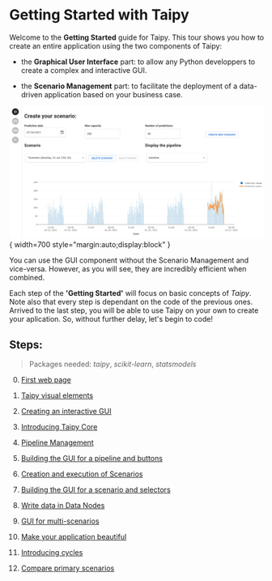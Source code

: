 # Getting Started with Taipy

Welcome to the **Getting Started** guide for Taipy. This tour shows you how to create an entire application using the two components of Taipy:

- the **Graphical User Interface** part: to allow any Python developpers to create a complex and interactive GUI.

 - the **Scenario Management** part: to facilitate the deployment of a data-driven application based on your business case.

![Getting Started application](step_00/imd_end_interface.png){ width=700 style="margin:auto;display:block" }


You can use the GUI component without the Scenario Management and vice-versa. However, as you will see, they are incredibly efficient when combined.

Each step of the **'Getting Started'** will focus on basic concepts of *Taipy*. Note also that every step is dependant on the code of the previous ones. Arrived to the last step, you will be able to use Taipy on your own to create your aplication. So, without further delay, let's begin to code!

## Steps:
> Packages needed: *taipy*, *scikit-learn*, *statsmodels*

0. [First web page](step_00/ReadMe.md)

1. [Taipy visual elements](step_01/ReadMe.md)

2. [Creating an interactive GUI](step_02/Readme.md)

3. [Introducing Taipy Core](step_03/Readme.md)

4. [Pipeline Management](step_04/Readme.md)

5. [Building the GUI for a pipeline and buttons](step_05/Readme.md)

6. [Creation and execution of Scenarios](step_06/Readme.md)

7. [Building the GUI for a scenario and selectors](step_07/Readme.md)

8. [Write data in Data Nodes](step_08/Readme.md)

9. [GUI for multi-scenarios](step_09/Readme.md)

10. [Make your application beautiful](step_10/Readme.md)

11. [Introducing cycles](step_11/Readme.md)

12. [Compare primary scenarios](step_12/Readme.md)


